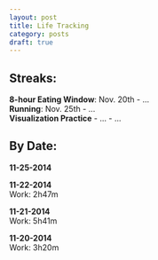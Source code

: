 ```yaml
---
layout: post
title: Life Tracking
category: posts
draft: true
---
```

## Streaks:  
**8-hour Eating Window**: Nov. 20th - ...  
**Running**: Nov. 25th - ...  
**Visualization Practice** - ... - ...
## By Date:  
**11-25-2014**  

**11-22-2014**  
Work: 2h47m

**11-21-2014**  
Work: 5h41m

**11-20-2014**  
Work: 3h20m

